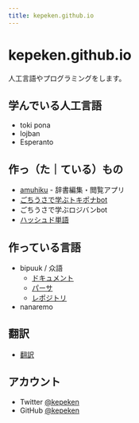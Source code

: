 ```yaml
---
title: kepeken.github.io
---
```


# kepeken.github.io

人工言語やプログラミングをします。

## 学んでいる人工言語
- toki pona
- lojban
- Esperanto

## 作っ（た｜ている）もの
- [amuhiku](/amuhiku/) - 辞書編集・閲覧アプリ
- [ごちうさで学ぶトキポナbot](/pilinponapona/)
- ごちうさで学ぶロジバンbot
- [ハッシュド単語](/tutci/hashed_tango)

## 作っている言語
- bipuuk / 众語
  - [ドキュメント](https://kepeken.gitbook.io/bipuuk/)
  - [パーサ](https://kepeken.github.io/bipuuk/)
  - [レポジトリ](https://github.com/kepeken/bipuuk)
- nanaremo

## 翻訳
- [翻訳](/fanva/)

## アカウント
- Twitter [@kepeken](https://twitter.com/kepeken)
- GitHub [@kepeken](https://github.com/kepeken)

